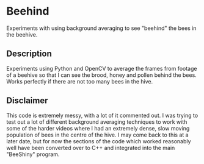 # Beehind
Experiments with using background averaging to see "beehind" the bees in the beehive.

## Description

Experiments using Python and OpenCV to average the frames from footage of a beehive so that I can see the brood, honey and pollen behind the bees. Works perfectly if there are not too many bees in the hive.

## Disclaimer

This code is extremely messy, with a lot of it commented out. I was trying to test out a lot of different background averaging techniques to work with some of the harder videos where I had an extremely dense, slow moving population of bees in the centre of the hive. I may come back to this at a later date, but for now the sections of the code which worked reasonably well have been converted over to C++ and integrated into the main "BeeShiny" program.
